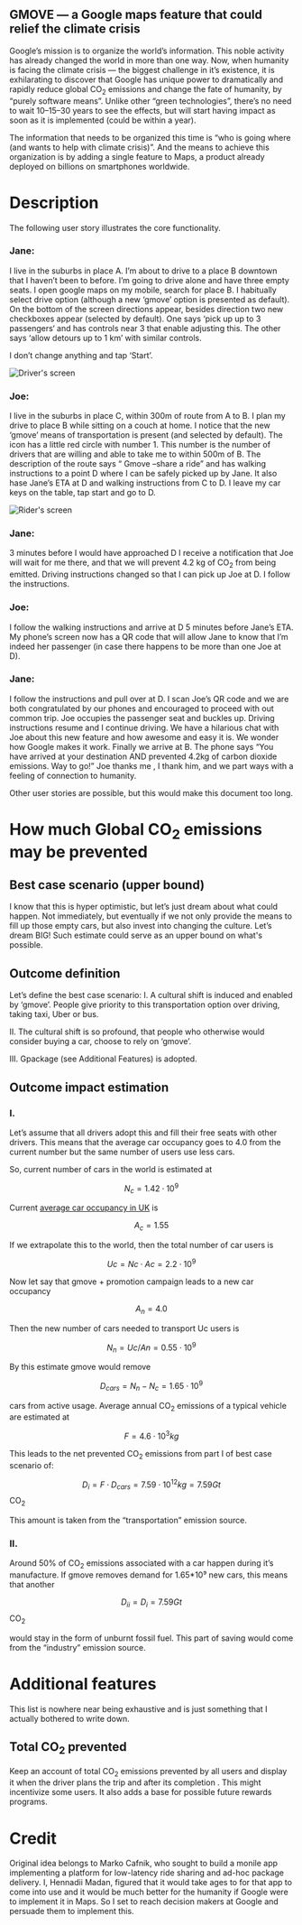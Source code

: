 <script type="text/x-mathjax-config">
  MathJax.Hub.Config({
    tex2jax: {
      inlineMath: [ ['$','$'], ["\\(","\\)"] ],
      processEscapes: true
    }
  });
</script>

<script type="text/javascript" async
  src="https://cdn.mathjax.org/mathjax/latest/MathJax.js?config=TeX-MML-AM_CHTML">
</script>


## GMOVE — a Google maps feature that could relief the climate crisis

Google’s mission is to organize the world’s information. This noble activity
has already changed the world in more than one way. Now, when humanity is
facing the climate crisis — the biggest challenge in it’s existence, it is
exhilarating to discover that Google has unique power to dramatically and
rapidly reduce global CO<sub>2</sub> emissions and change the fate of humanity, by
“purely software means”. Unlike other “green technologies”, there’s no need to
wait 10–15–30 years to see the effects, but will start having impact as soon as
it is implemented (could be within a year).

The information that needs to be organized this time is “who is going where (and wants to help with climate crisis)”. And the means to achieve this organization is by adding a single feature to Maps, a product already deployed on billions on smartphones worldwide.

# Description

The following user story illustrates the core functionality.

### Jane:

I live in the suburbs in place A. I’m about to drive to a place B downtown that I haven’t been to before. I’m going to drive alone and have three empty seats. I open google maps on my mobile, search for place B. I habitually select drive option (although a new ‘gmove’ option is presented as default). On the bottom of the screen directions appear, besides direction two new checkboxes appear (selected by default). One says ‘pick up up to 3 passengers‘ and has controls near 3 that enable adjusting this. The other says ‘allow detours up to 1 km’ with similar controls.

I don’t change anything and tap ‘Start’.

![Driver's screen](Jane1.png)


### Joe:
I live in the suburbs in place C, within 300m of route from A to B. I plan my drive to place B while sitting on a couch at home. I notice that the new ‘gmove’ means of transportation is present (and selected by default). The icon has a little red circle with number 1. This number is the number of drivers that are willing and able to take me to within 500m of B. The description of the route says “ Gmove –share a ride” and has walking instructions to a point D where I can be safely picked up by Jane. It also hase Jane’s ETA at D and walking instructions from C to D. I leave my car keys on the table, tap start and go to D.

![Rider's screen](Joe1.png)

### Jane:

3 minutes before I would have approached D I receive a notification that Joe will wait for me there, and that we will prevent 4.2 kg of CO<sub>2</sub> from being emitted. Driving instructions changed so that I can pick up Joe at D. I follow the instructions.

### Joe:
I follow the walking instructions and arrive at D 5 minutes before Jane’s ETA. My phone’s screen now has a QR code that will allow Jane to know that I’m indeed her passenger (in case there happens to be more than one Joe at D).

### Jane:
I follow the instructions and pull over at D. I scan Joe’s QR code and we are both congratulated by our phones and encouraged to proceed with out common trip. Joe occupies the passenger seat and buckles up. Driving instructions resume and I continue driving. We have a hilarious chat with Joe about this new feature and how awesome and easy it is. We wonder how Google makes it work. Finally we arrive at B. The phone says “You have arrived at your destination AND prevented 4.2kg of carbon dioxide emissions. Way to go!” Joe thanks me , I thank him, and we part ways with a feeling of connection to humanity.

Other user stories are possible, but this would make this document too long.


# How much Global CO<sub>2</sub> emissions may be prevented
## Best case scenario (upper bound)

I know that this is hyper optimistic, but let’s just dream about what could happen. Not immediately, but eventually if we not only provide the means to fill up those empty cars, but also invest into changing the culture. Let’s dream BIG!
Such estimate could serve as an upper bound on what's possible.

## Outcome definition

Let’s define the best case scenario:
I. A cultural shift is induced and enabled by ‘gmove’. People give priority to this transportation option over driving, taking taxi, Uber or bus.

II. The cultural shift is so profound, that people who otherwise would consider buying a car, choose to rely on ‘gmove’.

III. Gpackage (see Additional Features) is adopted.

## Outcome impact estimation
### I.

Let’s assume that all drivers adopt this and fill their free seats with other drivers. This means that the average car occupancy goes to 4.0 from the current number but the same number of users use less cars.

So, current number of cars in the world is estimated at

$$N_c=1.42\cdot10^9$$

Current [average car occupancy in UK](https://www.statista.com/statistics/314719) is

$$A_c = 1.55$$

If we extrapolate this to the world, then the total number of car users is

$$ Uc = Nc \cdot Ac = 2.2 \cdot 10^9 $$

Now let say that gmove + promotion campaign leads to a new car occupancy

$$A_n = 4.0$$

Then the new number of cars needed to transport Uc users is

$$ N_n = Uc/An=0.55 \cdot 10^9$$ 

By this estimate gmove would remove

$$ D_{cars} = N_n-N_c = 1.65 \cdot 10^9 $$

cars from active usage. Average annual CO<sub>2</sub> emissions of a typical vehicle are estimated at

$$ F = 4.6 \cdot 10^3 kg $$

This leads to the net prevented CO<sub>2</sub> emissions from part I of best case scenario of:

$$D_{i} = F \cdot D_{cars} = 7.59 \cdot 10^{12} kg = 7.59 Gt$$ CO<sub>2</sub>

This amount is taken from the “transportation” emission source.

### II.

Around 50% of CO<sub>2</sub> emissions associated with a car happen during it’s manufacture. If gmove removes demand for 1.65*10⁹ new cars, this means that another

$$ D_{ii} = D_{i} = 7.59 Gt$$ CO<sub>2</sub> 

would stay in the form of unburnt fossil fuel. This part of saving would come from the “industry” emission source.

<!--

III.

I don’t quantify this contribution because it would be a fraction of the remaining emissions from transportation and would be negligible compared to I and II
-->

# Additional features

This list is nowhere near being exhaustive and is just something that I actually bothered to write down.

## Total CO<sub>2</sub> prevented
Keep an account of total CO<sub>2</sub> emissions prevented by all users and
display it when the driver plans the trip and after its completion . This might
incentivize some users. It also adds a base for possible future rewards
programs.

<!--

## Gpackage
Driver is given an option to pick and deliver a package along his course. This one is tricky, since it implies monetary incentives and a separate UI for the package sender. Monetary incentive is quite dangerous, since it may dramatically change the behavior and lead to reduced adoption not only of gpackage but also gmove.
-->


# Credit
Original idea belongs to Marko Cafnik, who sought to build a monile app implementing a platform for low-latency ride sharing and ad-hoc package delivery. I, Hennadii Madan, figured that it would take ages to for that app to come into use and it would be much better for the humanity if Google were to implement it in Maps. So I set to reach decision makers at Google and persuade them to implement this.

<!--

### Markdown

Markdown is a lightweight and easy-to-use syntax for styling your writing. It includes conventions for

```markdown
Syntax highlighted code block

# Header 1
## Header 2
### Header 3

- Bulleted
- List

1. Numbered
2. List


**Bold** and _Italic_ and `Code` text

[Link](url) and ![Image](src)
```

For more details see [GitHub Flavored Markdown](https://guides.github.com/features/mastering-markdown/).

### Jekyll Themes

Your Pages site will use the layout and styles from the Jekyll theme you have selected in your [repository settings](https://github.com/madanh/gmove/settings). The name of this theme is saved in the Jekyll `_config.yml` configuration file.

### Support or Contact

Having trouble with Pages? Check out our [documentation](https://help.github.com/categories/github-pages-basics/) or [contact support](https://github.com/contact) and we’ll help you sort it out.
-->
